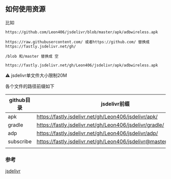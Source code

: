 <img width=0 height=0 src="https://profile-counter.glitch.me/Leon406/count.svg" alt="Leon406:: Visitor's Count" />

## 如何使用资源

比如

```
https://github.com/Leon406/jsdelivr/blob/master/apk/adbwireless.apk

https://raw.githubusercontent.com/ 或者https://github.com/ 替换成 https://fastly.jsdelivr.net/gh/

/blob 和/master 替换成 空

https://fastly.jsdelivr.net/gh/Leon406/jsdelivr/apk/adbwireless.apk
```



:warning:   jsdelivr单文件大小限制20M



各个文件的路径前缀如下

| github目录 | jsdelivr前缀                                                 |
| ---------- | ------------------------------------------------------------ |
| apk        | https://fastly.jsdelivr.net/gh/Leon406/jsdelivr/apk/         |
| gradle     | https://fastly.jsdelivr.net/gh/Leon406/jsdelivr/gradle/      |
| adp        | https://fastly.jsdelivr.net/gh/Leon406/jsdelivr/adp/         |
| subscribe  | https://fastly.jsdelivr.net/gh/Leon406/jsdelivr@master/subscribe/ |
|            |                                                              |





### 参考

[jsdelivr](https://www.jsdelivr.com/?docs=gh)

